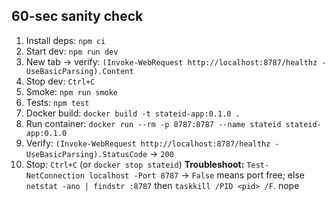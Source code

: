 ## 60-sec sanity check
1) Install deps: `npm ci`
2) Start dev: `npm run dev`
3) New tab → verify: `(Invoke-WebRequest http://localhost:8787/healthz -UseBasicParsing).Content`
4) Stop dev: `Ctrl+C`
5) Smoke: `npm run smoke`
6) Tests: `npm test`
7) Docker build: `docker build -t stateid-app:0.1.0 .`
8) Run container: `docker run --rm -p 8787:8787 --name stateid stateid-app:0.1.0`
9) Verify: `(Invoke-WebRequest http://localhost:8787/healthz -UseBasicParsing).StatusCode` → `200`
10) Stop: `Ctrl+C` (or `docker stop stateid`)
**Troubleshoot:** `Test-NetConnection localhost -Port 8787` → `False` means port free; else `netstat -ano | findstr :8787` then `taskkill /PID <pid> /F`.
n o p e  
 